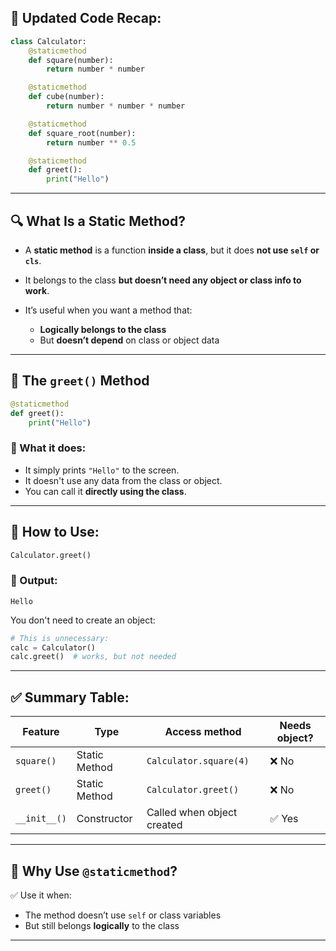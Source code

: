 ## 🧾 Updated Code Recap:

```python
class Calculator:
    @staticmethod
    def square(number):
        return number * number

    @staticmethod
    def cube(number):
        return number * number * number

    @staticmethod
    def square_root(number):
        return number ** 0.5

    @staticmethod
    def greet():
        print("Hello")
```

---

## 🔍 What Is a Static Method?

* A **static method** is a function **inside a class**, but it does **not use `self` or `cls`**.
* It belongs to the class **but doesn’t need any object or class info to work**.
* It’s useful when you want a method that:

  * **Logically belongs to the class**
  * But **doesn’t depend** on class or object data

---

## 🔹 The `greet()` Method

```python
@staticmethod
def greet():
    print("Hello")
```

### 🧠 What it does:

* It simply prints `"Hello"` to the screen.
* It doesn't use any data from the class or object.
* You can call it **directly using the class**.

---

## 🧪 How to Use:

```python
Calculator.greet()
```

### 🔄 Output:

```
Hello
```

You don't need to create an object:

```python
# This is unnecessary:
calc = Calculator()
calc.greet()  # works, but not needed
```

---

## ✅ Summary Table:

| Feature      | Type          | Access method              | Needs object? |
| ------------ | ------------- | -------------------------- | ------------- |
| `square()`   | Static Method | `Calculator.square(4)`     | ❌ No          |
| `greet()`    | Static Method | `Calculator.greet()`       | ❌ No          |
| `__init__()` | Constructor   | Called when object created | ✅ Yes         |

---

## 🧩 Why Use `@staticmethod`?

✅ Use it when:

* The method doesn’t use `self` or class variables
* But still belongs **logically** to the class

---